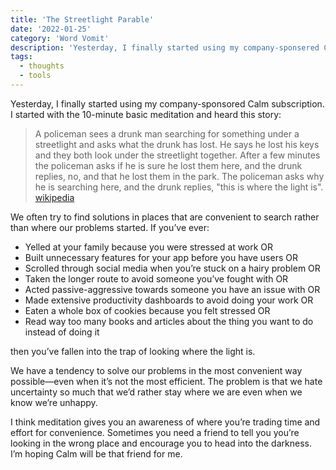 ```yaml
---
title: 'The Streetlight Parable'
date: '2022-01-25'
category: 'Word Vomit'
description: 'Yesterday, I finally started using my company-sponsered Calm subscription. I started with the 10-minute basic meditation and heard this story'
tags:
  - thoughts
  - tools
---
```


Yesterday, I finally started using my company-sponsored Calm subscription. I started with the 10-minute basic meditation and heard this story:

> A policeman sees a drunk man searching for something under a streetlight and asks what the drunk has lost. He says he lost his keys and they both look under the streetlight together. After a few minutes the policeman asks if he is sure he lost them here, and the drunk replies, no, and that he lost them in the park. The policeman asks why he is searching here, and the drunk replies, "this is where the light is".  [wikipedia](https://en.wikipedia.org/wiki/Streetlight_effect#cite_note-wrong-2)
> 

We often try to find solutions in places that are convenient to search rather than where our problems started. If you’ve ever:

- Yelled at your family because you were stressed at work OR
- Built unnecessary features for your app before you have users OR
- Scrolled through social media when you’re stuck on a hairy problem OR
- Taken the longer route to avoid someone you’ve fought with OR
- Acted passive-aggressive towards someone you have an issue with OR
- Made extensive productivity dashboards to avoid doing your work OR
- Eaten a whole box of cookies because you felt stressed OR
- Read way too many books and articles about the thing you want to do instead of doing it

then you’ve fallen into the trap of looking where the light is.

We have a tendency to solve our problems in the most convenient way possible—even when it’s not the most efficient. The problem is that we hate uncertainty so much that we’d rather stay where we are even when we know we’re unhappy.

I think meditation gives you an awareness of where you’re trading time and effort for convenience. Sometimes you need a friend to tell you you’re looking in the wrong place and encourage you to head into the darkness. I’m hoping Calm will be that friend for me.